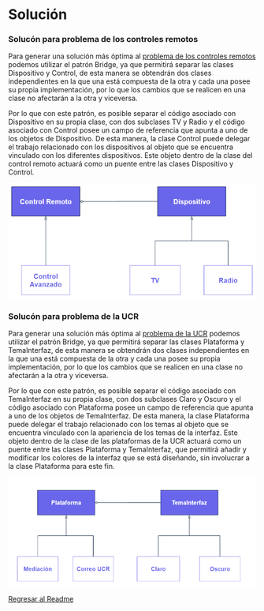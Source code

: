 # Solución

### **Solucón para problema de los controles remotos**
Para generar una solución más óptima al [problema de los controles remotos](./Problema.md) podemos utilizar el patrón Bridge, ya que permitirá separar las clases Dispositivo y Control, de esta manera se obtendrán dos clases independientes en la que una está compuesta de la otra y cada una posee su propia implementación, por lo que los cambios que se realicen en una clase no afectarán a la otra y viceversa.

Por lo que con este patrón, es posible separar el código asociado con Dispositivo en su propia clase, con dos subclases TV y Radio y el código asociado con Control posee un campo de referencia que apunta a uno de los objetos de Dispositivo. De esta manera, la clase Control puede delegar el trabajo relacionado con los dispositivos al objeto que se encuentra vinculado con los diferentes dispositivos. Este objeto dentro de la clase del control remoto  actuará como un puente entre las clases Dispositivo y Control.

![Ejemplo_Basico_Sin_Bridge](./../img/Ejemplo_Basico_Bridge.PNG)

### **Solucón para problema de la UCR**
Para generar una solución más óptima al [problema de la UCR](./Problema.md) podemos utilizar el patrón Bridge, ya que permitirá separar las clases Plataforma y TemaInterfaz, de esta manera se obtendrán dos clases independientes en la que una está compuesta de la otra y cada una posee su propia implementación, por lo que los cambios que se realicen en una clase no afectarán a la otra y viceversa.

Por lo que con este patrón, es posible separar el código asociado con TemaInterfaz en su propia clase, con dos subclases Claro y Oscuro y el código asociado con Plataforma posee un campo de referencia que apunta a uno de los objetos de TemaInterfaz. De esta manera, la clase Plataforma puede delegar el trabajo relacionado con los temas al objeto que se encuentra vinculado con la apariencia de los temas de la interfaz. Este objeto dentro de la clase de las plataformas de la UCR actuará como un puente entre las clases Plataforma y TemaInterfaz, que permitirá añadir y modificar los colores de la interfaz que se está diseñando, sin involucrar a la clase Plataforma para este fin.

![Ejemplo_Basico_Sin_Bridge](./../img/Ejemplo_UCR_Bridge.PNG)

[Regresar al Readme](./../README.md)